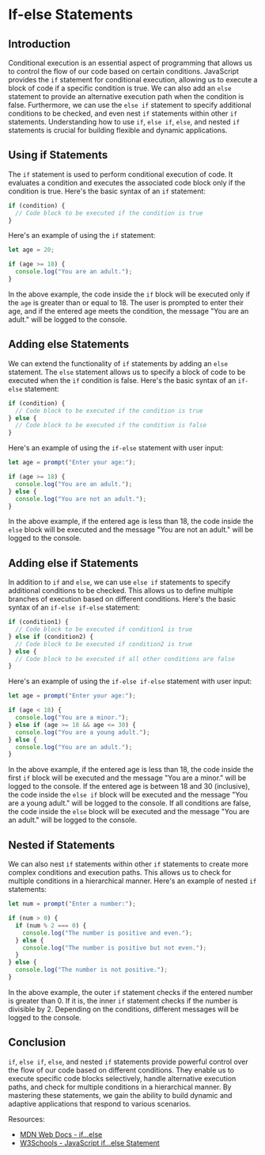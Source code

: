 # If-else Statements

## Introduction

Conditional execution is an essential aspect of programming that allows us to control the flow of our code based on certain conditions. JavaScript provides the `if` statement for conditional execution, allowing us to execute a block of code if a specific condition is true. We can also add an `else` statement to provide an alternative execution path when the condition is false. Furthermore, we can use the `else if` statement to specify additional conditions to be checked, and even nest `if` statements within other `if` statements. Understanding how to use `if`, `else if`, `else`, and nested `if` statements is crucial for building flexible and dynamic applications.

## Using if Statements

The `if` statement is used to perform conditional execution of code. It evaluates a condition and executes the associated code block only if the condition is true. Here's the basic syntax of an `if` statement:

```javascript
if (condition) {
  // Code block to be executed if the condition is true
}
```

Here's an example of using the `if` statement:

```javascript
let age = 20;

if (age >= 18) {
  console.log("You are an adult.");
}
```

In the above example, the code inside the `if` block will be executed only if the `age` is greater than or equal to 18. The user is prompted to enter their age, and if the entered age meets the condition, the message "You are an adult." will be logged to the console.

## Adding else Statements

We can extend the functionality of `if` statements by adding an `else` statement. The `else` statement allows us to specify a block of code to be executed when the `if` condition is false. Here's the basic syntax of an `if-else` statement:

```javascript
if (condition) {
  // Code block to be executed if the condition is true
} else {
  // Code block to be executed if the condition is false
}
```

Here's an example of using the `if-else` statement with user input:

```javascript
let age = prompt("Enter your age:");

if (age >= 18) {
  console.log("You are an adult.");
} else {
  console.log("You are not an adult.");
}
```

In the above example, if the entered age is less than 18, the code inside the `else` block will be executed and the message "You are not an adult." will be logged to the console.

## Adding else if Statements

In addition to `if` and `else`, we can use `else if` statements to specify additional conditions to be checked. This allows us to define multiple branches of execution based on different conditions. Here's the basic syntax of an `if-else if-else` statement:

```javascript
if (condition1) {
  // Code block to be executed if condition1 is true
} else if (condition2) {
  // Code block to be executed if condition2 is true
} else {
  // Code block to be executed if all other conditions are false
}
```

Here's an example of using the `if-else if-else` statement with user input:

```javascript
let age = prompt("Enter your age:");

if (age < 18) {
  console.log("You are a minor.");
} else if (age >= 18 && age <= 30) {
  console.log("You are a young adult.");
} else {
  console.log("You are an adult.");
}
```

In the above example, if the entered age is less than 18, the code inside the first `if` block will be executed and the message "You are a minor." will be logged to the console. If the entered age is between 18 and 30 (inclusive), the code inside the `else if` block will be executed and the message "You are a young adult." will be logged to the console. If all conditions are false, the code inside the `else` block will be executed and the message "You are an adult." will be logged to the console.

## Nested if Statements

We can also nest `if` statements within other `if` statements to create more complex conditions and execution paths. This allows us to check for multiple conditions in a hierarchical manner. Here's an example of nested `if` statements:

```javascript
let num = prompt("Enter a number:");

if (num > 0) {
  if (num % 2 === 0) {
    console.log("The number is positive and even.");
  } else {
    console.log("The number is positive but not even.");
  }
} else {
  console.log("The number is not positive.");
}
```

In the above example, the outer `if` statement checks if the entered number is greater than 0. If it is, the inner `if` statement checks if the number is divisible by 2. Depending on the conditions, different messages will be logged to the console.

## Conclusion

`if`, `else if`, `else`, and nested `if` statements provide powerful control over the flow of our code based on different conditions. They enable us to execute specific code blocks selectively, handle alternative execution paths, and check for multiple conditions in a hierarchical manner. By mastering these statements, we gain the ability to build dynamic and adaptive applications that respond to various scenarios.

Resources:
- [MDN Web Docs - if...else](https://developer.mozilla.org/en-US/docs/Web/JavaScript/Reference/Statements/if...else)
- [W3Schools - JavaScript if...else Statement](https://www.w3schools.com/js/js_if_else.asp)